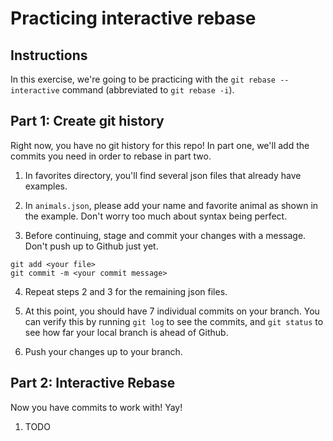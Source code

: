 # Practicing interactive rebase

## Instructions

In this exercise, we're going to be practicing with the `git rebase --interactive` command (abbreviated to `git rebase -i`).

## Part 1: Create git history

Right now, you have no git history for this repo! In part one, we'll add the commits you need in order to rebase in part two.

1. In favorites directory, you'll find several json files that already have examples.

2. In `animals.json`, please add your name and favorite animal as shown in the example. Don't worry too much about syntax being perfect.

3. Before continuing, stage and commit your changes with a message. Don't push up to Github just yet.

```
git add <your file>
git commit -m <your commit message>
```

4. Repeat steps 2 and 3 for the remaining json files.

5. At this point, you should have 7 individual commits on your branch. You can verify this by running `git log` to see the commits, and `git status` to see how far your local branch is ahead of Github.

6. Push your changes up to your branch.

## Part 2: Interactive Rebase

Now you have commits to work with! Yay!

1. TODO
